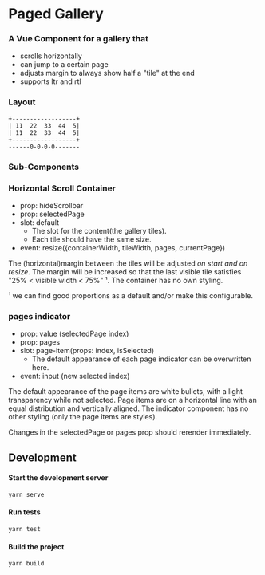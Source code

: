 # Paged Gallery
### A Vue Component for a gallery that
- scrolls horizontally
- can jump to a certain page
- adjusts margin to always show half a "tile" at the end
- supports ltr and rtl

### Layout
```
+------------------+
| 11  22  33  44  5|
| 11  22  33  44  5|
+------------------+ 
------0-0-0-0-------
```

### Sub-Components
### Horizontal Scroll Container
- prop: hideScrollbar
- prop: selectedPage
- slot: default
    - The slot for the content(the gallery tiles).
    - Each tile should have the same size.
- event: resize({containerWidth, tileWidth, pages, currentPage})

The (horizontal)margin between the tiles will be adjusted *on start and on resize*.
The margin will be increased so that the last visible tile satisfies "25% < visible width < 75%" ¹.
The container has no own styling.

¹ we can find good proportions as a default and/or make this configurable. 

### pages indicator
- prop: value (selectedPage index)
- prop: pages
- slot: page-item(props: index, isSelected)
    - The default appearance of each page indicator can be overwritten here.
- event: input (new selected index)
      
The default appearance of the page items are white bullets, with a light transparency while not selected.
Page items are on a horizontal line with an equal distribution and vertically aligned. 
The indicator component has no other styling (only the page items are styles).

Changes in the selectedPage or pages prop should rerender immediately.

## Development
#### Start the development server
```shell
yarn serve
```

#### Run tests
```shell
yarn test
```

#### Build the project
```shell
yarn build
```